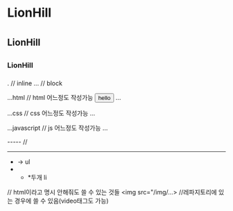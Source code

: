 # LionHill <h1>
## LionHill <h2>
### LionHill <h3>

. // inline
... // block


...html
 // html 어느정도 작성가능
 <input type="button" value="hello">
...

...css
 // css 어느정도 작성가능
...

...javascript
 // js 어느정도 작성가능
...

----- //<hr>

* -> ul
* *  *두개 li
 
// html이라고 명시 안해줘도 쓸 수 있는 것들
<img src="/img/...> //레파지토리에 있는 경우에 쓸 수 있음(video태그도 가능) 
<a>


